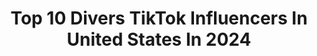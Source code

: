 ---
title: Top 10 Divers TikTok Influencers In United States In 2024
description: >-
  Find top divers TikTok influencers in United States in 2024. Most popular hashtags: #fyp #greenscreen #duet #stitch.
platform: TikTok
hits: 2304
text_top: Discover the best TikTok accounts on inBeat.
text_bottom: Our search engine aggregates 2304 TikTok influencers like this in United States for you to connect with.
profiles:
  - username: "cheko029"
    fullname: >-
      Checo 😇sonreí es gratis😇
    bio: >-
      Solo pura diversión 😇sonreír es gratis😇
    location: "United States"
    followers: 24800
    engagement: 1800
    commentsToLikes: 0.411674
    id: ckbbrp7xof90w0j23hn7q8l1n
    verified: false
    hashtags: "#cheko029, #sonriesiempre, #foryou, #comedia"
  - username: "booktokchild"
    fullname: >-
      Bahia (she/her)📚💛
    bio: >-
      Book: Reader Shadow: Hunter Diver: Sity JK Rowling: Trash She: her: hers
    location: "United States"
    followers: 6188
    engagement: 2360
    commentsToLikes: 0.058342
    id: ckc8yx3kcnlk60j232epk1iq9
    verified: false
    hashtags: "#shadowhunters, #bookreader, #booklover, #bookclub"
  - username: "swisher9314"
    fullname: >-
      Swisher9314
    bio: >-
      firefighter public safety diver wildland firefighter pa Ask for snap
    location: "United States"
    followers: 7889
    engagement: 1830
    commentsToLikes: 0.044388
    id: ckb923voni79n0j23gt2mvfi3
    verified: false
    hashtags: "#igy6, #pa, #donttreadonme, #publicsafteydiver"
  - username: "briannaangelic"
    fullname: >-
      i love giveon
    bio: >-
      17♓️ bay area my content diverse asf
    location: "United States"
    followers: 131200
    engagement: 1461
    commentsToLikes: 0.055729
    id: ckcpubhcupd1p0j23esbqlehu
    verified: false
    hashtags: "#thisorthatsblv, #greenscreenvideo, #getreadywitholdspice, #fyp"
  - username: "meagainsttheworld1"
    fullname: >-
      user9861747348632
    bio: >-
      It is from diverse acts of kindness that human history is shaped. ❤️
    location: "United States"
    followers: 24000
    engagement: 1282
    commentsToLikes: 0.084422
    id: ckcprxxn1lz5i0j2325falpl0
    verified: false
    hashtags: "#duet, #foryoupage, #fyp, #kag2020"
  - username: "itsmybirthmark"
    fullname: >-
      user576187
    bio: >-
      ♻️Dumpster Diver 💰Thrifter 🛒Couponer 💙Mom CashApp/Venmo: ItsMyBirthmark
    location: "United States"
    followers: 26800
    engagement: 946
    commentsToLikes: 0.068255
    id: ckbkpk8qdjuwz0j23375ijn1u
    verified: false
    hashtags: "#scammer, #pennsylvania, #car, #warranty"
  - username: "mrcei72_oficial"
    fullname: >-
      Marce 'Pz
    bio: >-
      Latina🎭 🎬 📽 🎞 🎭 🎤 🎼🎙🎤 ⏮⏸⏭ Aqui solo por diversion 😉📸
    location: "United States"
    followers: 8218
    engagement: 2289
    commentsToLikes: 0.065057
    id: ckav88nnsfguq0j23kuzgiwzx
    verified: false
    hashtags: "#parati, #2021, #bueno, #tiktok"
  - username: "kudzi"
    fullname: >-
      Kudzi Chikumbu
    bio: >-
      creator community director @tiktok speaker. diversity. advocate 🇿🇼🇿🇦🇺🇸
    location: "United States"
    followers: 250000
    engagement: 1110
    commentsToLikes: 0.071817
    id: ck8w4844l87ay0j78xk5vsb0h
    verified: true
    hashtags: "#selfcare, #yearontiktok, #booktiktok, #restaurant"
  - username: "meesku1"
    fullname: >-
      Mishku
    bio: >-
      Reseller, dumpster diver Fact teller, opinionated, Trump supporter YOU BE YOU
    location: "United States"
    followers: 20900
    engagement: 1014
    commentsToLikes: 0.155742
    id: ckb97kxn2qgbp0j231wip3udq
    verified: false
    hashtags: "#stitch, #greenscreen, #duet, #soulless"
  - username: "mrssmith.datmomma"
    fullname: >-
      Sam AKA Dat Momma
    bio: >-
      Relatable Wife 💍 Hot Mess Cool Mom Bomb MIL Series 💖 FB Diverse Women of TT
    location: "United States"
    followers: 103400
    engagement: 1187
    commentsToLikes: 0.082855
    id: ckcj6q9pk6ae10j233iqqqcza
    verified: false
    hashtags: "#relatable, #momsoftiktok, #marriagehumor, #boymom"
---